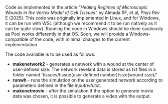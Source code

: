 Code as implemented in the article *"Healing Regimes of Microscopic Wounds in the Vertex Model of Cell Tissues"* by Almada RF, et al, Phys Rev E (2025). This code was originally implemented in Linux, and for Windows, it can be run with WSL (although we recommend it to be run natively as it can be quite slow). Running the code in Windows should be done cautiously as Pool works differently in that OS. Soon, we will provide a Windows-compatible of the code, with minimal changes to the current implementation.

The code available is to be used as follows:

- **makenetwork2** - generates a network with a wound at the center of user-defined size. The network revelant data is stored as txt files in a folder named 'tissues/tissue(user defined number)/size(wound size)/'
- **runwh** - runs the simulation on the user generated network according to parameters defined in the file *inputrwh.txt*.
- **makenetmovie** - after the simulation if the option to generate movie data was chosen, it is possible to generate a video with the output. 

